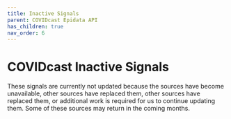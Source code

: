```yaml
---
title: Inactive Signals
parent: COVIDcast Epidata API
has_children: true
nav_order: 6
---
```


# COVIDcast Inactive Signals

These signals are currently not updated because the sources have become unavailable, other sources have replaced them, other sources have replaced them, or additional work is required for us to continue updating them. Some of these sources may return in the coming months.
